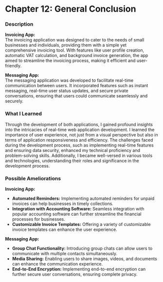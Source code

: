 # Chapter 12: General Conclusion

### Description

**Invoicing App:**  
The invoicing application was designed to cater to the needs of small businesses and individuals, providing them with a simple yet comprehensive invoicing tool. With features like user profile creation, automatic VAT calculation, and background invoice generation, the app aimed to streamline the invoicing process, making it efficient and user-friendly.

**Messaging App:**  
The messaging application was developed to facilitate real-time communication between users. It incorporated features such as instant messaging, real-time user status updates, and secure private conversations, ensuring that users could communicate seamlessly and securely.

### What I Learned

Through the development of both applications, I gained profound insights into the intricacies of real-time web application development. I learned the importance of user experience, not just from a visual perspective but also in terms of application responsiveness and efficiency. The challenges faced during the development process, such as implementing real-time features and ensuring data security, enhanced my technical proficiency and problem-solving skills. Additionally, I became well-versed in various tools and technologies, understanding their roles and significance in the development process.

### Possible Ameliorations

**Invoicing App:**
- **Automated Reminders:** Implementing automated reminders for unpaid invoices can help businesses in timely collections.
- **Integration with Accounting Software:** Seamless integration with popular accounting software can further streamline the financial processes for businesses.
- **Customizable Invoice Templates:** Offering a variety of customizable invoice templates can enhance the user experience.

**Messaging App:**
- **Group Chat Functionality:** Introducing group chats can allow users to communicate with multiple contacts simultaneously.
- **Media Sharing:** Enabling users to share images, videos, and documents can enhance the communication experience.
- **End-to-End Encryption:** Implementing end-to-end encryption can further secure user conversations, ensuring complete privacy.

